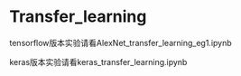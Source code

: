 # Transfer_learning

tensorflow版本实验请看AlexNet_transfer_learning_eg1.ipynb

keras版本实验请看keras_transfer_learning.ipynb
